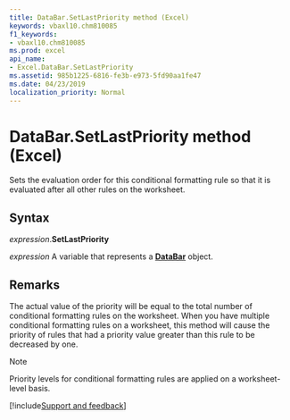 ```yaml
---
title: DataBar.SetLastPriority method (Excel)
keywords: vbaxl10.chm810085
f1_keywords:
- vbaxl10.chm810085
ms.prod: excel
api_name:
- Excel.DataBar.SetLastPriority
ms.assetid: 985b1225-6816-fe3b-e973-5fd90aa1fe47
ms.date: 04/23/2019
localization_priority: Normal
---
```



# DataBar.SetLastPriority method (Excel)

Sets the evaluation order for this conditional formatting rule so that it is evaluated after all other rules on the worksheet.


## Syntax

_expression_.**SetLastPriority**

_expression_ A variable that represents a **[DataBar](Excel.DataBar.md)** object.


## Remarks

The actual value of the priority will be equal to the total number of conditional formatting rules on the worksheet. When you have multiple conditional formatting rules on a worksheet, this method will cause the priority of rules that had a priority value greater than this rule to be decreased by one.

> [!NOTE] 
> Priority levels for conditional formatting rules are applied on a worksheet-level basis.



[!include[Support and feedback](~/includes/feedback-boilerplate.md)]